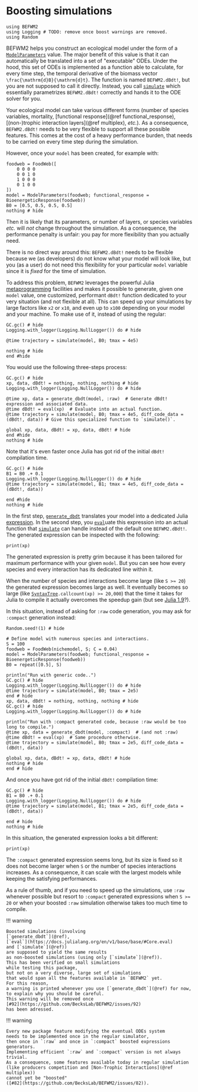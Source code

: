 # Boosting simulations

```@setup befwm2
using BEFWM2
using Logging # TODO: remove once boost warnings are removed.
using Random
```

BEFWM2 helps you construct an ecological model
under the form of a [`ModelParameters`](@ref) value.
The major benefit of this value is that
it can automatically be translated into a set of "executable" ODEs.
Under the hood, this set of ODEs is implemented as a function
able to calculate, for every time step,
the temporal derivative of the biomass vector
``\frac{\mathrm{d}B}{\mathrm{d}t}``.
The function is named `BEFWM2.dBdt!`,
but you are not supposed to call it directly.
Instead, you call [`simulate`](@ref)
which essentially parametrizes `BEFWM2.dBdt!` correctly
and hands it to the ODE solver for you.

Your ecological model can take various different forms
(number of species variables, mortality,
[functional response](@ref functional_response),
[(non-)trophic interaction layers](@ref multiplex),
*etc.*).
As a consequence, `BEFWM2.dBdt!` needs to be very flexible
to support all these possible features.
This comes at the cost of a heavy performance burden,
that needs to be carried on every time step during the simulation.

However, once your `model` has been created, for example with:

```@example befwm2
foodweb = FoodWeb([
    0 0 0 0
    0 0 1 0
    1 0 0 0
    0 1 0 0
])
model = ModelParameters(foodweb; functional_response = BioenergeticResponse(foodweb))
B0 = [0.5, 0.5, 0.5, 0.5]
nothing # hide
```

Then it is likely that its parameters,
or number of layers, or species variables *etc.*
will *not* change throughout the simulation.
As a consequence, the performance penalty is unfair:
you pay for more flexibility than you actually need.

There is no direct way around this: `BEFWM2.dBdt!` needs to be flexible
because we (as developers) do not know what your model will look like,
but you (as a user) do not need this flexibility
for your particular `model` variable
since it is *fixed* for the time of simulation.

To address this problem, `BEFWM2`
leverages the powerful Julia
[metaprogramming](https://docs.julialang.org/en/v1/manual/metaprogramming/)
facilities and makes it possible to generate,
given one `model` value,
one customized, performant `dBdt!` function dedicated to your very situation
(and not flexible at all).
This can speed up your simulations by large factors
like `x2` or `x10`, and even up to `x100`
depending on your model and your machine.
To make use of it, instead of using the regular:

```@example befwm2
GC.gc() # hide
Logging.with_logger(Logging.NullLogger()) do # hide

@time trajectory = simulate(model, B0; tmax = 4e5)

nothing # hide
end #hide
```

You would use the following three-steps process:

```@example befwm2
GC.gc() # hide
xp, data, dBdt! = nothing, nothing, nothing # hide
Logging.with_logger(Logging.NullLogger()) do # hide

@time xp, data = generate_dbdt(model, :raw)  # Generate dBdt! expression and associated data.
@time dBdt! = eval(xp)  # Evaluate into an actual function.
@time trajectory = simulate(model, B0; tmax = 4e5, diff_code_data = (dBdt!, data)) # Give this specialized function to `simulate()`.

global xp, data, dBdt! = xp, data, dBdt! # hide
end #hide
nothing # hide
```

Note that it's even faster once Julia has got rid
of the initial `dBdt!` compilation time.

```@example befwm2
GC.gc() # hide
B1 = B0 .+ 0.1
Logging.with_logger(Logging.NullLogger()) do # hide
@time trajectory = simulate(model, B1; tmax = 4e5, diff_code_data = (dBdt!, data))

end #hide
nothing # hide
```

In the first step, [`generate_dbdt`](@ref)
translates your model into a dedicated Julia
[expression](https://docs.julialang.org/en/v1/manual/metaprogramming/#Expressions-and-evaluation).
In the second step, you
[`eval`](https://docs.julialang.org/en/v1/base/base/#Core.eval)uate
this expression into an actual function
that [`simulate`](@ref) can handle instead of the default one `BEFWM2.dBdt!`.
The generated expression can be inspected with the following:

```@example befwm2
print(xp)
```

The generated expression is pretty grim
because it has been tailored for maximum performance
with your given `model`.
But you can see how every species and every interaction
has its dedicated line within it.

When the number of species and interactions become large
(like `S >≈ 20`)
the generated expression becomes large as well.
It eventually becomes so large
(like
[`SyntaxTree`](https://github.com/chakravala/SyntaxTree.jl)`.callcount(xp) >≈ 20,000`)
that the time it takes for Julia to compile it
actually overcomes the speedup gain
(but see
[Julia 1.9](https://discourse.julialang.org/t/profiling-compilation-of-a-large-generated-expression/83179?u=iago-lito)?).

In this situation, instead of asking for `:raw` code generation,
you may ask for `:compact` generation instead:

```@example befwm2
Random.seed!(1) # hide

# Define model with numerous species and interactions.
S = 100
foodweb = FoodWeb(nichemodel, S; C = 0.04)
model = ModelParameters(foodweb; functional_response = BioenergeticResponse(foodweb))
B0 = repeat([0.5], S)

println("Run with generic code..")
GC.gc() # hide
Logging.with_logger(Logging.NullLogger()) do # hide
@time trajectory = simulate(model, B0; tmax = 2e5)
end # hide
xp, data, dBdt! = nothing, nothing, nothing # hide
GC.gc() # hide
Logging.with_logger(Logging.NullLogger()) do # hide

println("Run with :compact generated code, because :raw would be too long to compile.")
@time xp, data = generate_dbdt(model, :compact)  # (and not :raw)
@time dBdt! = eval(xp)  # Same procedure otherwise.
@time trajectory = simulate(model, B0; tmax = 2e5, diff_code_data = (dBdt!, data))

global xp, data, dBdt! = xp, data, dBdt! # hide
nothing # hide
end # hide
```

And once you have got rid of the initial `dBdt!` compilation time:

```@example befwm2
GC.gc() # hide
B1 = B0 .+ 0.1
Logging.with_logger(Logging.NullLogger()) do # hide
@time trajectory = simulate(model, B1; tmax = 2e5, diff_code_data = (dBdt!, data))

end # hide
nothing # hide
```

In this situation, the generated expression looks a bit different:

```@example befwm2
print(xp)
```

The `:compact` generated expression seems long,
but its size is fixed so it does not become larger
when `S` or the number of species interactions increases.
As a consequence, it can scale with the largest models
while keeping the satisfying performances.

As a rule of thumb,
and if you need to speed up the simulations,
use `:raw` whenever possible
but resort to `:compact` generated expressions
when `S >≈ 20`
or when your boosted `:raw` simulation
otherwise takes too much time to compile.

!!! warning
    
    Boosted simulations (involving
    [`generate_dbdt`](@ref),
    [`eval`](https://docs.julialang.org/en/v1/base/base/#Core.eval)
    and [`simulate`](@ref))
    are supposed to yield the same results
    as non-boosted simulations (using only [`simulate`](@ref)).
    This has been verified on small simulations
    while testing this package,
    but not on a very diverse, large set of simulations
    that would span all the features available in `BEFWM2` yet.
    For this reason,
    a warning is printed whenever you use [`generate_dbdt`](@ref) for now,
    to explain why you should be careful.
    This warning will be removed once
    [#92](https://github.com/BecksLab/BEFWM2/issues/92)
    has been adressed.

!!! warning
    
    Every new package feature modifying the eventual ODEs system
    needs to be implemented once in the regular simulator,
    then once in `:raw` and once in `:compact` boosted expressions generators.
    Implementing efficient `:raw` and `:compact` version is not always trivial.
    As a consequence, some features available today in regular simulation
    (like producers competition and [Non-Trophic Interactions](@ref multiplex))
    cannot yet be "boosted"
    ([#82](https://github.com/BecksLab/BEFWM2/issues/82)).
